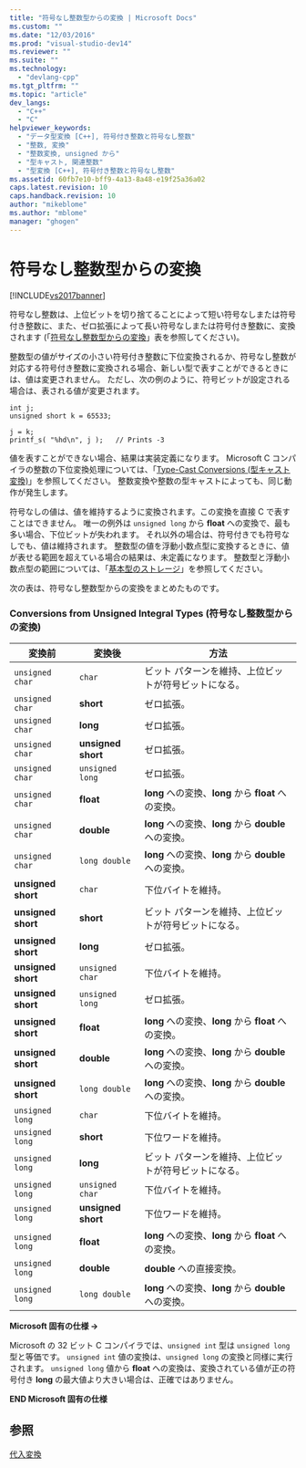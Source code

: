 ```yaml
---
title: "符号なし整数型からの変換 | Microsoft Docs"
ms.custom: ""
ms.date: "12/03/2016"
ms.prod: "visual-studio-dev14"
ms.reviewer: ""
ms.suite: ""
ms.technology: 
  - "devlang-cpp"
ms.tgt_pltfrm: ""
ms.topic: "article"
dev_langs: 
  - "C++"
  - "C"
helpviewer_keywords: 
  - "データ型変換 [C++], 符号付き整数と符号なし整数"
  - "整数, 変換"
  - "整数変換, unsigned から"
  - "型キャスト, 関連整数"
  - "型変換 [C++], 符号付き整数と符号なし整数"
ms.assetid: 60fb7e10-bff9-4a13-8a48-e19f25a36a02
caps.latest.revision: 10
caps.handback.revision: 10
author: "mikeblome"
ms.author: "mblome"
manager: "ghogen"
---
```

# 符号なし整数型からの変換
[!INCLUDE[vs2017banner](../assembler/inline/includes/vs2017banner.md)]

符号なし整数は、上位ビットを切り捨てることによって短い符号なしまたは符号付き整数に、また、ゼロ拡張によって長い符号なしまたは符号付き整数に、変換されます \(「[符号なし整数型からの変換](#_clang_table_4..3)」表を参照してください\)。  
  
 整数型の値がサイズの小さい符号付き整数に下位変換されるか、符号なし整数が対応する符号付き整数に変換される場合、新しい型で表すことができるときには、値は変更されません。  ただし、次の例のように、符号ビットが設定される場合は、表される値が変更されます。  
  
```  
int j;  
unsigned short k = 65533;  
  
j = k;  
printf_s( "%hd\n", j );   // Prints -3  
```  
  
 値を表すことができない場合、結果は実装定義になります。  Microsoft C コンパイラの整数の下位変換処理については、「[Type\-Cast Conversions \(型キャスト変換\)](../c-language/type-cast-conversions.md)」を参照してください。  整数変換や整数の型キャストによっても、同じ動作が発生します。  
  
 符号なしの値は、値を維持するように変換されます。この変換を直接 C で表すことはできません。  唯一の例外は `unsigned long` から **float** への変換で、最も多い場合、下位ビットが失われます。  それ以外の場合は、符号付きでも符号なしでも、値は維持されます。  整数型の値を浮動小数点型に変換するときに、値が表せる範囲を超えている場合の結果は、未定義になります。 整数型と浮動小数点型の範囲については、「[基本型のストレージ](../c-language/storage-of-basic-types.md)」を参照してください。  
  
 次の表は、符号なし整数型からの変換をまとめたものです。  
  
### Conversions from Unsigned Integral Types \(符号なし整数型からの変換\)  
  
|変換前|変換後|方法|  
|---------|---------|--------|  
|`unsigned char`|`char`|ビット パターンを維持、上位ビットが符号ビットになる。|  
|`unsigned char`|**short**|ゼロ拡張。|  
|`unsigned char`|**long**|ゼロ拡張。|  
|`unsigned char`|**unsigned short**|ゼロ拡張。|  
|`unsigned char`|`unsigned long`|ゼロ拡張。|  
|`unsigned char`|**float**|**long** への変換、**long** から **float** への変換。|  
|`unsigned char`|**double**|**long** への変換、**long** から **double** への変換。|  
|`unsigned char`|`long double`|**long** への変換、**long** から **double** への変換。|  
|**unsigned short**|`char`|下位バイトを維持。|  
|**unsigned short**|**short**|ビット パターンを維持、上位ビットが符号ビットになる。|  
|**unsigned short**|**long**|ゼロ拡張。|  
|**unsigned short**|`unsigned char`|下位バイトを維持。|  
|**unsigned short**|`unsigned long`|ゼロ拡張。|  
|**unsigned short**|**float**|**long** への変換、**long** から **float** への変換。|  
|**unsigned short**|**double**|**long** への変換、**long** から **double** への変換。|  
|**unsigned short**|`long double`|**long** への変換、**long** から **double** への変換。|  
|`unsigned long`|`char`|下位バイトを維持。|  
|`unsigned long`|**short**|下位ワードを維持。|  
|`unsigned long`|**long**|ビット パターンを維持、上位ビットが符号ビットになる。|  
|`unsigned long`|`unsigned char`|下位バイトを維持。|  
|`unsigned long`|**unsigned short**|下位ワードを維持。|  
|`unsigned long`|**float**|**long** への変換、**long** から **float** への変換。|  
|`unsigned long`|**double**|**double** への直接変換。|  
|`unsigned long`|`long double`|**long** への変換、**long** から **double** への変換。|  
  
 **Microsoft 固有の仕様 →**  
  
 Microsoft の 32 ビット C コンパイラでは、`unsigned int` 型は `unsigned long` 型と等価です。  `unsigned int` 値の変換は、`unsigned long` の変換と同様に実行されます。  `unsigned long` 値から **float** への変換は、変換されている値が正の符号付き **long** の最大値より大きい場合は、正確ではありません。  
  
 **END Microsoft 固有の仕様**  
  
## 参照  
 [代入変換](../c-language/assignment-conversions.md)